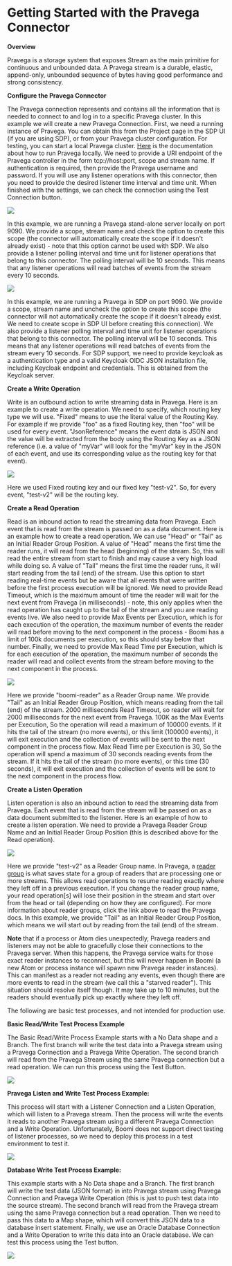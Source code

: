 # Getting Started with the Pravega Connector

**Overview**

Pravega is a storage system that exposes Stream as the main primitive for continuous and 
unbounded data. A Pravega stream is a durable, elastic, append-only, unbounded sequence of 
bytes having good performance and strong consistency.

**Configure the Pravega Connector**

The Pravega connection represents and contains all the information that is needed to connect 
to and log in to a specific Pravega cluster. In this example we will create a new Pravega 
Connection. First, we need a running instance of Pravega. You can obtain this from the Project 
page in the SDP UI (if you are using SDP), or from your Pravega cluster configuration. For testing, you can 
start a local Pravega cluster. [Here](http://pravega.io/docs/latest/deployment/run-local/) is 
the documentation about how to run Pravega locally. We need to provide a URI endpoint of the 
Pravega controller in the form tcp://host:port, scope and stream name. If authentication is
required, then provide the Pravega username and password. If you will use any listener operations
with this connector, then you need to provide the desired listener time interval 
and time unit. When finished with the settings, we can check the connection using the Test Connection button.

![](pravega_connection.png)

In this example, we are running a Pravega stand-alone server locally on port 9090. We provide a scope, stream name and check the option to create this scope (the connector will automatically create the scope if it doesn't already exist) - note that this option cannot be used with SDP. We also provide a listener polling interval and time unit for listener operations that belong to this connector.  The polling interval will be 10 seconds.  This means that any listener operations will read batches of events from the stream every 10 seconds.

![](SDP_connection.png)

In this example, we are running a Pravega in SDP on port 9090. We provide a scope, stream name and uncheck the option to create this scope (the connector will not automatically create the scope if it doesn't already exist. We need to create scope in SDP UI before creating this connection). We also provide a listener polling interval and time unit for listener operations that belong to this connector.  The polling interval will be 10 seconds.  This means that any listener operations will read batches of events from the stream every 10 seconds. For SDP support, we need to provide keycloak as a authentication type and a valid Keycloak OIDC JSON installation file, including Keycloak endpoint and credentials. This is obtained from the Keycloak server.


**Create a Write Operation**

Write is an outbound action to write streaming data in Pravega. Here is an example to create a write operation. We need to specify, which routing key type we will use. &quot;Fixed&quot; means to use the literal value of the Routing Key. For example if we provide &quot;foo&quot; as a fixed Routing key, then &quot;foo&quot; will be used for every event. &quot;JsonReference&quot; means the event data is JSON and the value will be extracted from the body using the Routing Key as a JSON reference (i.e. a value of &quot;myVar&quot; will look for the &quot;myVar&quot; key in the JSON of each event, and use its corresponding value as the routing key for that event).

![](pravega_write.png)

Here we used Fixed routing key and our fixed key &quot;test-v2&quot;. So, for every event, &quot;test-v2&quot; will be the routing key.

**Create a Read Operation**

Read is an inbound action to read the streaming data from Pravega. Each event that is read from the stream is passed on as a data document.  Here is an example how to create a read operation. We can use &quot;Head&quot; or &quot;Tail&quot; as an Initial Reader Group Position. A value of &quot;Head&quot; means the first time the reader runs, it will read from the head (beginning) of the stream. So, this will read the entire stream from start to finish and may cause a very high load while doing so. A value of &quot;Tail&quot; means the first time the reader runs, it will start reading from the tail (end) of the stream. Use this option to start reading real-time events but be aware that all events that were written before the first process execution will be ignored. We need to provide Read Timeout, which is the maximum amount of time the reader will wait for the next event from Pravega (in milliseconds) - note, this only applies when the read operation has caught up to the tail of the stream and you are reading events live. We also need to provide Max Events per Execution, which is for each execution of the operation, the maximum number of events the reader will read before moving to the next component in the process - Boomi has a limit of 100k documents per execution, so this should stay below that number. Finally, we need to provide Max Read Time per Execution, which is for each execution of the operation, the maximum number of seconds the reader will read and collect events from the stream before moving to the next component in the process.

![](pravega_read.png)

Here we provide &quot;boomi-reader&quot; as a Reader Group name. We provide &quot;Tail&quot; as an Initial Reader Group Position, which means reading from the tail (end) of the stream. 2000 milliseconds Read Timeout, so reader will wait for 2000 milliseconds for the next event from Pravega. 100K as the Max Events per Execution, So the operation will read a maximum of 100000 events. If it hits the tail of the stream (no more events), or this limit (100000 events), it will exit execution and the collection of events will be sent to the next component in the process flow. Max Read Time per Execution is 30, So the operation will spend a maximum of 30 seconds reading events from the stream. If it hits the tail of the stream (no more events), or this time (30 seconds), it will exit execution and the collection of events will be sent to the next component in the process flow.

**Create a Listen Operation**

Listen operation is also an inbound action to read the streaming data from Pravega.  Each event that is read from the stream will be passed on as a data document submitted to the listener. Here is an example of how to create a listen operation. We need to provide a Pravega Reader Group Name and an Initial Reader Group Position (this is described above for the Read operation).

![](pravega_listen.png)

Here we provide &quot;test-v2&quot; as a Reader Group name.  In Pravega, a [reader group](http://pravega.io/docs/latest/reader-group-design/) is what saves state for a group of readers that are processing one or more streams. This allows read operations to resume reading exactly where they left off in a previous execution.  If you change the reader group name, your read operation[s] will lose their position in the stream and start over from the head or tail (depending on how they are configured).  For more information about reader groups, click the link above to read the Pravega docs. In this example, we provide &quot;Tail&quot; as an Initial Reader Group Position, which means we will start out by reading from the tail (end) of the stream.

**Note** that if a process or Atom dies unexpectedly, Pravega readers and listeners may not be able to gracefully close their connections to the Pravega server.  When this happens, the Pravega service waits for those exact reader instances to reconnect, but this will never happen in Boomi (a new Atom or process instance will spawn new Pravega reader instances).  This can manifest as a reader not reading any events, even though there are more events to read in the stream (we call this a "starved reader").  This situation should resolve itself though.  It may take up to 10 minutes, but the readers should eventually pick up exactly where they left off.

The following are basic test processes, and not intended for production use.

**Basic Read/Write Test Process Example**

The Basic Read/Write Process Example starts with a No Data shape and a Branch. The first branch will write the test data into a Pravega stream using a Pravega Connection and a Pravega Write Operation. The second branch will read from the Pravega Stream using the same Pravega connection but a read operation. We can run this process using the Test Button.

![](read_write_process.png)

**Pravega Listen and Write Test Process Example:**

This process will start with a Listener Connection and a Listen Operation, which will listen to a Pravega stream. Then the process will write the events it reads to another Pravega stream using a different Pravega Connection and a Write Operation. Unfortunately, Boomi does not support direct testing of listener processes, so we need to deploy this process in a test environment to test it.

![](listen_write_process.png)

**Database Write Test Process Example:**

This example starts with a No Data shape and a Branch. The first branch will write the test data (JSON format) in into Pravega stream using Pravega Connection and Pravega Write Operation (this is just to push test data into the source stream). The second branch will read from the Pravega stream using the same Pravega connection but a read operation. Then we need to pass this data to a Map shape, which will convert this JSON data to a database insert statement. Finally, we use an Oracle Database Connection and a Write Operation to write this data into an Oracle database. We can test this process using the Test button.

![](database_write_process.png)
